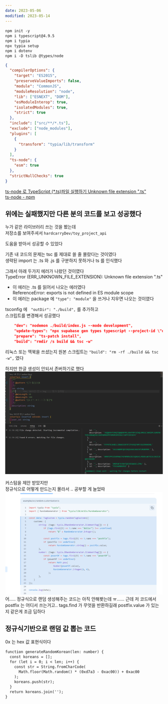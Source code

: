 ```yaml
---
date: 2023-05-06
modified: 2023-05-14
---
```


```
npm init -y
npm i typescript@4.9.5
npm i typia
npx typia setup
npm i dotenv
npm i -D tslib @types/node
```

```json
{
  "compilerOptions": {
    "target": "ES2015",
    "preserveValueImports": false,
    "module": "CommonJS",
    "moduleResolution": "node",
    "lib": ["ESNEXT", "DOM"],
    "esModuleInterop": true,
    "isolatedModules": true,
    "strict": true
  },
  "include": ["src/**/*.ts"],
  "exclude": ["node_modules"],
  "plugins": [
    {
      "transform": "typia/lib/transform"
    }
  ],
  "ts-node": {
    "esm": true
  },
  "strictNullChecks": true
}
```

[ts-node 로 TypeScript (\*.ts)파일 실행하기 Unknown file extension ".ts"](https://supern0va.tistory.com/18)  
[ts-node - npm](https://www.npmjs.com/package/ts-node)

## 위에는 실패했지만 다른 분의 코드를 보고 성공했다

누가 같은 라이브러리 쓰는 것을 봤는데  
저장소를 보여주셔서 `hardcarryDev/toy_project_api`

도움을 받아서 성공할 수 있었다

기존 내 코드의 문제는 tsc 를 제대로 쓸 줄 몰랐다는 것이였다  
생략된 import 는 .ts 와 .js 를 구분하지 못하거나 ts 를 인식했다

그래서 아래 두가지 에러가 나왔던 것이였다  
TypeError (ERR_UNKNOWN_FILE_EXTENSION): Unknown file extension ".ts"

- 이 에러는 .ts 를 읽어서 나오는 에러였다  
  ReferenceError: exports is not defined in ES module scope
- 이 에러는 package 에 `"type": "module"` 을 쓰거나 지우면 나오는 것이였다

tsconfig 에   `"outDir": "./build",` 를 추가하고  
스크립트를 변경해서 성공했다

```json
    "dev": "nodemon ./build/index.js --mode development",
    "update-types": "npx supabase gen types typescript --project-id \"dblntvvagfqxjblwlfxt\" > src/types/supabase.ts",
    "prepare": "ts-patch install",
    "build": "rmdir /s build && tsc -w"
```

리눅스 또는 맥북을 쓰셨는지 원본 스크립트는 `"build": "rm -rf ./build && tsc -w",` 였다

하지만 한글 생성이 안되서 존버하기로 했다  
![](file/node-setting.png)

커스텀을 제안 받았지만  
정규식으로 어떻게 만드는지 몰라서 .. 공부할 게 늘었따  
![](file/node-setting-1.png)  
어..... 정규식으로 랜덤 생성해주는 코드는 아직 안해봣는데 ㅠ...... 근데 저 코드에서 postfix 는 어디서 쓰는거고.. tags.find 가 무엇을 반환하길래 postfix.value 가 있는지 같은게 조금 딥하다

## 정규식기반으로 랜덤 값 뽑는 코드

0x 는 hex 값 표현식이다

```tsx
function generateRandomKorean(len: number) {
  const koreans = [];
  for (let i = 0; i < len; i++) {
    const str = String.fromCharCode(
      Math.floor(Math.random() * (0xd7a3 - 0xac00)) + 0xac00
    );
    koreans.push(str);
  }
  return koreans.join('');
}
```
